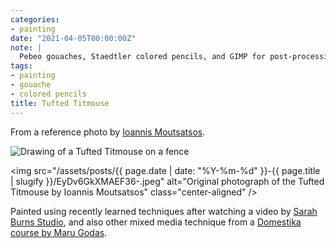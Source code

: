 ```yaml
---
categories:
- painting
date: "2021-04-05T00:00:00Z"
note: |
  Pebeo gouaches, Staedtler colored pencils, and GIMP for post-processing.
tags:
- painting
- gouache
- colored pencils
title: Tufted Titmouse
---
```


From a reference photo by [Ioannis Moutsatsos](https://twitter.com/ioannismou/status/1378365876878069761).

<img
  src="/assets/pages/art/images/tufted-titmouse.png"
  alt="Drawing of a Tufted Titmouse on a fence"
  class="center-aligned"
/>

<img
  src="/assets/posts/{{ page.date | date: "%Y-%m-%d" }}-{{ page.title | slugify }}/EyDv6GkXMAEF36-.jpeg"
  alt="Original photograph of the Tufted Titmouse by Ioannis Moutsatsos"
  class="center-aligned"
/>

Painted using recently learned techniques after watching a video
by [Sarah Burns Studio](https://www.youtube.com/watch?v=ZrJrNGpl9-c&list=PLPXRG6jaep0VJfm_nuD-F_aifQLbkv34D&index=11),
and also other mixed media technique from a [Domestika course by Maru Godas](https://www.domestika.org/en/courses/1434-pictorial-sketchbook-with-gouache/course).
